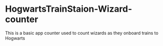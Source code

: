# HogwartsTrainStaion-Wizard-counter
This is a basic app counter used to count wizards as they onboard trains to Hogwarts 
